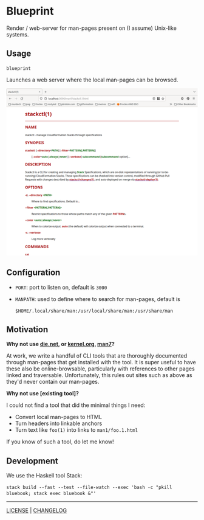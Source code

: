# Blueprint

Render / web-server for man-pages present on (I assume) Unix-like systems.

## Usage

```console
blueprint
```

Launches a web server where the local man-pages can be browsed.

![](./screenshots/stackctl.1.png)

## Configuration

- `PORT`: port to listen on, default is `3000`
- `MANPATH`: used to define where to search for man-pages, default is

  ```
  $HOME/.local/share/man:/usr/local/share/man:/usr/share/man
  ```

## Motivation

**Why not use [die.net](https://linux.die.net/man/), or
[kernel.org](https://www.kernel.org/doc/man-pages/),
[man7](https://man7.org/linux/man-pages/index.html)?**

At work, we write a handful of CLI tools that are thoroughly documented through
man-pages that get installed with the tool. It is super useful to have these
also be online-browsable, particularly with references to other pages linked and
traversable. Unfortunately, this rules out sites such as above as they'd never
contain our man-pages.

**Why not use [existing tool]?**

I could not find a tool that did the minimal things I need:

- Convert local man-pages to HTML
- Turn headers into linkable anchors
- Turn text like `foo(1)` into links to `man1/foo.1.html`

If you know of such a tool, do let me know!

## Development

We use the Haskell tool Stack:

```console
stack build --fast --test --file-watch --exec 'bash -c "pkill bluebook; stack exec bluebook &"'
```

---

[LICENSE](./LICENSE) | [CHANGELOG](./CHANGELOG.md)
